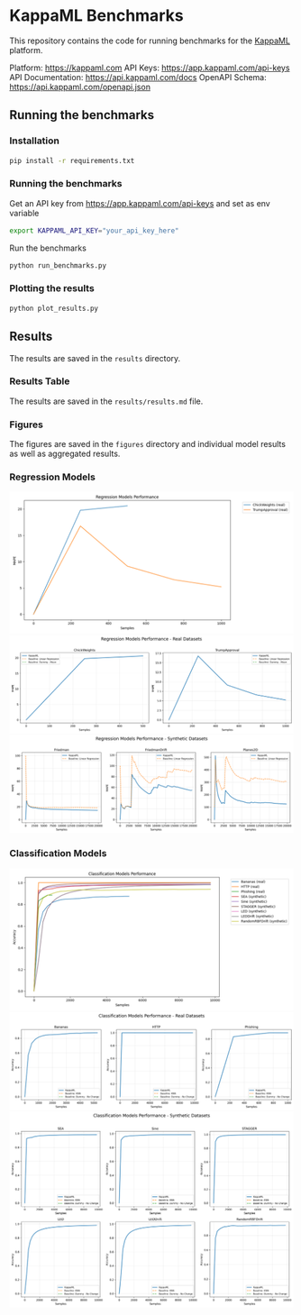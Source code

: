 # KappaML Benchmarks

This repository contains the code for running benchmarks for the [KappaML](https://kappaml.com) platform.

Platform: https://kappaml.com
API Keys: https://app.kappaml.com/api-keys
API Documentation: https://api.kappaml.com/docs
OpenAPI Schema: https://api.kappaml.com/openapi.json


## Running the benchmarks

### Installation

```bash
pip install -r requirements.txt
```

### Running the benchmarks

Get an API key from https://app.kappaml.com/api-keys and set as env variable

```bash
export KAPPAML_API_KEY="your_api_key_here"
```

Run the benchmarks
```bash
python run_benchmarks.py
```

### Plotting the results

```bash
python plot_results.py
```

## Results

The results are saved in the `results` directory.

### Results Table

The results are saved in the `results/results.md` file.

### Figures

The figures are saved in the `figures` directory and individual model results as well as aggregated results.

### Regression Models
![Regression Results](figures/regression_results.png)
![Regression Composite Results Real Datasets](figures/regression_real_composite.png)
![Regression Composite Results Synthetic Datasets](figures/regression_synthetic_composite.png)


### Classification Models  
![Classification Results](figures/classification_results.png)
![Classification Composite Results Real Datasets](figures/classification_real_composite.png)
![Classification Composite Results Synthetic Datasets](figures/classification_synthetic_composite.png)


